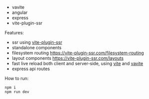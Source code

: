 
- vavite
- angular
- express
- vite-plugin-ssr

Features:
- ssr using [vite-plugin-ssr](https://vite-plugin-ssr.com/)
- standalone components
- filesystem routing https://vite-plugin-ssr.com/filesystem-routing
- layout components https://vite-plugin-ssr.com/layouts
- fast live reload both client and server-side, using [vite](https://vitejs.dev/) and [vavite](https://github.com/cyco130/vavite)
- express api routes

How to run:

```
npm i
npm run dev
```
